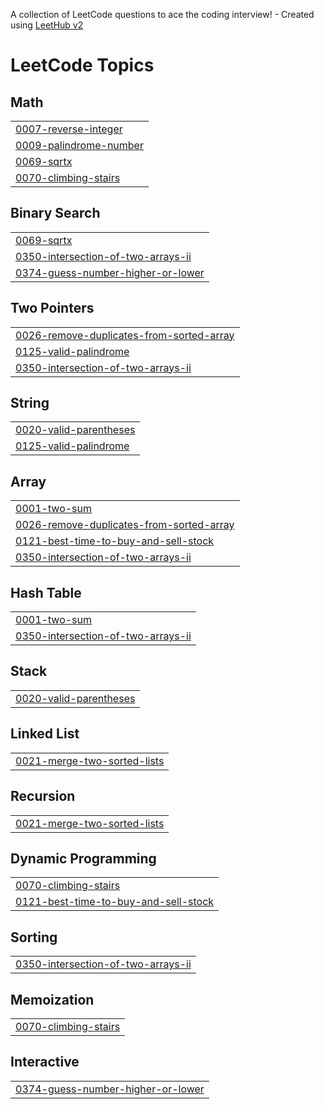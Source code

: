 A collection of LeetCode questions to ace the coding interview! - Created using [LeetHub v2](https://github.com/arunbhardwaj/LeetHub-2.0)
<!---LeetCode Topics Start-->
# LeetCode Topics
## Math
|  |
| ------- |
| [0007-reverse-integer](https://github.com/mridula2611/LeetCode/tree/master/0007-reverse-integer) |
| [0009-palindrome-number](https://github.com/mridula2611/LeetCode/tree/master/0009-palindrome-number) |
| [0069-sqrtx](https://github.com/mridula2611/LeetCode/tree/master/0069-sqrtx) |
| [0070-climbing-stairs](https://github.com/mridula2611/LeetCode/tree/master/0070-climbing-stairs) |
## Binary Search
|  |
| ------- |
| [0069-sqrtx](https://github.com/mridula2611/LeetCode/tree/master/0069-sqrtx) |
| [0350-intersection-of-two-arrays-ii](https://github.com/mridula2611/LeetCode/tree/master/0350-intersection-of-two-arrays-ii) |
| [0374-guess-number-higher-or-lower](https://github.com/mridula2611/LeetCode/tree/master/0374-guess-number-higher-or-lower) |
## Two Pointers
|  |
| ------- |
| [0026-remove-duplicates-from-sorted-array](https://github.com/mridula2611/LeetCode/tree/master/0026-remove-duplicates-from-sorted-array) |
| [0125-valid-palindrome](https://github.com/mridula2611/LeetCode/tree/master/0125-valid-palindrome) |
| [0350-intersection-of-two-arrays-ii](https://github.com/mridula2611/LeetCode/tree/master/0350-intersection-of-two-arrays-ii) |
## String
|  |
| ------- |
| [0020-valid-parentheses](https://github.com/mridula2611/LeetCode/tree/master/0020-valid-parentheses) |
| [0125-valid-palindrome](https://github.com/mridula2611/LeetCode/tree/master/0125-valid-palindrome) |
## Array
|  |
| ------- |
| [0001-two-sum](https://github.com/mridula2611/LeetCode/tree/master/0001-two-sum) |
| [0026-remove-duplicates-from-sorted-array](https://github.com/mridula2611/LeetCode/tree/master/0026-remove-duplicates-from-sorted-array) |
| [0121-best-time-to-buy-and-sell-stock](https://github.com/mridula2611/LeetCode/tree/master/0121-best-time-to-buy-and-sell-stock) |
| [0350-intersection-of-two-arrays-ii](https://github.com/mridula2611/LeetCode/tree/master/0350-intersection-of-two-arrays-ii) |
## Hash Table
|  |
| ------- |
| [0001-two-sum](https://github.com/mridula2611/LeetCode/tree/master/0001-two-sum) |
| [0350-intersection-of-two-arrays-ii](https://github.com/mridula2611/LeetCode/tree/master/0350-intersection-of-two-arrays-ii) |
## Stack
|  |
| ------- |
| [0020-valid-parentheses](https://github.com/mridula2611/LeetCode/tree/master/0020-valid-parentheses) |
## Linked List
|  |
| ------- |
| [0021-merge-two-sorted-lists](https://github.com/mridula2611/LeetCode/tree/master/0021-merge-two-sorted-lists) |
## Recursion
|  |
| ------- |
| [0021-merge-two-sorted-lists](https://github.com/mridula2611/LeetCode/tree/master/0021-merge-two-sorted-lists) |
## Dynamic Programming
|  |
| ------- |
| [0070-climbing-stairs](https://github.com/mridula2611/LeetCode/tree/master/0070-climbing-stairs) |
| [0121-best-time-to-buy-and-sell-stock](https://github.com/mridula2611/LeetCode/tree/master/0121-best-time-to-buy-and-sell-stock) |
## Sorting
|  |
| ------- |
| [0350-intersection-of-two-arrays-ii](https://github.com/mridula2611/LeetCode/tree/master/0350-intersection-of-two-arrays-ii) |
## Memoization
|  |
| ------- |
| [0070-climbing-stairs](https://github.com/mridula2611/LeetCode/tree/master/0070-climbing-stairs) |
## Interactive
|  |
| ------- |
| [0374-guess-number-higher-or-lower](https://github.com/mridula2611/LeetCode/tree/master/0374-guess-number-higher-or-lower) |
<!---LeetCode Topics End-->